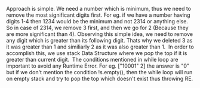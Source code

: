 Approach is simple. We need a number which is minimum, thus we need to remove the most significant digits first. For eg. if we have a number having digits 1-4 then 1234 would be the minimum and not 2314 or anything else. So in case of 2314, we remove 3 first, and then we go for 2 (Because they are more significant than 4). Observing this simple idea, we need to remove any digit which is greater than its following digit. Thats why we deleted 3 as it was greater than 1 and similiarly 2 as it was also greater than 1.
​
In order to accomplish this, we use stack Data Structure where we pop the top if it is greater than current digit.
​
The conditions mentioned in while loop are important to avoid any Runtime Error. For eg. ["10001" 2] the answer is "0" but if we don't mention the condition !s.empty(), then the while loop will run on empty stack and try to pop the top which doesn't exist thus throwing RE.